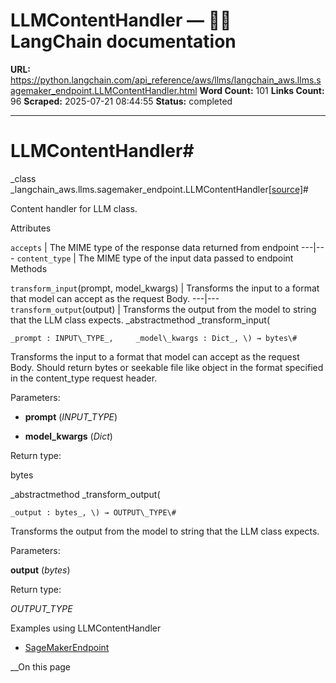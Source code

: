 # LLMContentHandler — 🦜🔗 LangChain  documentation

**URL:** https://python.langchain.com/api_reference/aws/llms/langchain_aws.llms.sagemaker_endpoint.LLMContentHandler.html
**Word Count:** 101
**Links Count:** 96
**Scraped:** 2025-07-21 08:44:55
**Status:** completed

---

# LLMContentHandler\#

_class _langchain\_aws.llms.sagemaker\_endpoint.LLMContentHandler[\[source\]](https://python.langchain.com/api_reference/_modules/langchain_aws/llms/sagemaker_endpoint.html#LLMContentHandler)\#     

Content handler for LLM class.

Attributes

`accepts` | The MIME type of the response data returned from endpoint   ---|---   `content_type` | The MIME type of the input data passed to endpoint      Methods

`transform_input`\(prompt, model\_kwargs\) | Transforms the input to a format that model can accept as the request Body.   ---|---   `transform_output`\(output\) | Transforms the output from the model to string that the LLM class expects.      _abstractmethod _transform\_input\(

    _prompt : INPUT\_TYPE_,     _model\_kwargs : Dict_, \) → bytes\#     

Transforms the input to a format that model can accept as the request Body. Should return bytes or seekable file like object in the format specified in the content\_type request header.

Parameters:     

  * **prompt** \(_INPUT\_TYPE_\)

  * **model\_kwargs** \(_Dict_\)

Return type:     

bytes

_abstractmethod _transform\_output\(

    _output : bytes_, \) → OUTPUT\_TYPE\#     

Transforms the output from the model to string that the LLM class expects.

Parameters:     

**output** \(_bytes_\)

Return type:     

_OUTPUT\_TYPE_

Examples using LLMContentHandler

  * [SageMakerEndpoint](https://python.langchain.com/docs/integrations/llms/sagemaker/)

__On this page